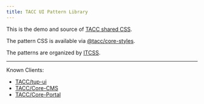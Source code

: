 ```yaml
---
title: TACC UI Pattern Library
---
```


This is the demo and source of [TACC shared CSS][tacc shared css].

The pattern CSS is available via [@tacc/core-styles].

The patterns are organized by [ITCSS][tacc itcss].

---

Known Clients:

- [TACC/tup-ui]
- [TACC/Core-CMS]
- [TACC/Core-Portal]

[tacc/tup-ui]: https://github.com/TACC/tup-ui
[tacc/core-cms]: https://github.com/TACC/Core-CMS
[tacc/core-portal]: https://github.com/TACC/Core-Portal
[@tacc/core-styles]: https://www.npmjs.com/package/@tacc/core-styles

[tacc shared css]: https://tacc-main.atlassian.net/wiki/x/PR1v
[tacc itcss]: https://tacc-main.atlassian.net/wiki/x/QQhv
[bootstrap]: https://getbootstrap.com/docs/4.3/

<script type="module">
Array.from(document.body.querySelectorAll('a'))
  .filter(link => link.hostname != window.location.hostname)
  .forEach(link => link.target = '_blank');
</script>
